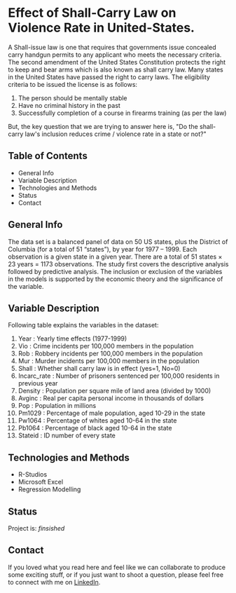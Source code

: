 # Effect of Shall-Carry Law on Violence Rate in United-States.

A Shall-issue law is one that requires that governments issue concealed carry handgun permits to any applicant who meets the necessary criteria. The second amendment of the United States Constitution protects the right to keep and bear arms which is also known as shall carry law. Many states in the United States have passed the right to carry laws. The eligibility criteria to be issued the license is as follows:
1. The person should be mentally stable
2. Have no criminal history in the past
3. Successfully completion of a course in firearms training (as per the law)

But, the key question that we are trying to answer here is, "Do the shall-carry law's inclusion reduces crime / violence rate in a state or not?"
 
 
## Table of Contents
- General Info
- Variable Description
- Technologies and Methods
- Status
- Contact


## General Info
The data set is a balanced panel of data on 50 US states, plus the District of Columbia (for a total of 51 “states”), by year for 1977 – 1999. Each observation is a given state in a given year. There are a total of 51 states × 23 years = 1173 observations. The study first covers the descriptive analysis followed by predictive analysis. The inclusion or exclusion of the variables in the models is supported by the economic theory and the significance of the variable.


## Variable Description
Following table explains the variables in the dataset:
1.  Year        : Yearly time effects (1977-1999)
2.  Vio         : Crime incidents per 100,000 members in the population
3.  Rob         : Robbery incidents per 100,000 members in the population
4.  Mur         : Murder incidents per 100,000 members in the population
5.  Shall       : Whether shall carry law is in effect (yes=1, No=0)
6.  Incarc_rate : Number of prisoners sentenced per 100,000 residents in previous year
7.  Density     : Population per square mile of land area (divided by 1000)
8.  Avginc      : Real per capita personal income in thousands of dollars
9.  Pop         : Population in millions
10. Pm1029      : Percentage of male population, aged 10-29 in the state
11. Pw1064      : Percentage of whites aged 10-64 in the state
12. Pb1064      : Percentage of black aged 10-64 in the state
13. Stateid     : ID number of every state

## Technologies and Methods
- R-Studios
- Microsoft Excel
- Regression Modelling

## Status
Project is: *finsished*

## Contact
If you loved what you read here and feel like we can collaborate to produce some exciting stuff, or if you just want to shoot a question, please feel free to connect with me on [LinkedIn](https://www.linkedin.com/in/sarthakmohapatra1990/).
